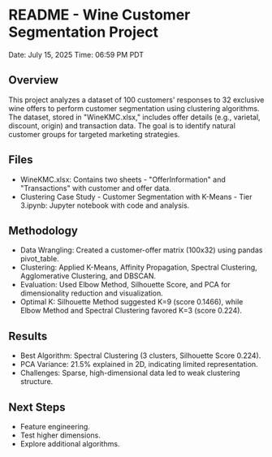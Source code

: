 README - Wine Customer Segmentation Project
==========================================

Date: July 15, 2025
Time: 06:59 PM PDT

Overview
--------
This project analyzes a dataset of 100 customers' responses to 32 exclusive wine offers to perform customer segmentation using clustering algorithms. The dataset, stored in "WineKMC.xlsx," includes offer details (e.g., varietal, discount, origin) and transaction data. The goal is to identify natural customer groups for targeted marketing strategies.

Files
-----
- WineKMC.xlsx: Contains two sheets - "OfferInformation" and "Transactions" with customer and offer data.
- Clustering Case Study - Customer Segmentation with K-Means - Tier 3.ipynb: Jupyter notebook with code and analysis.

Methodology
-----------
- Data Wrangling: Created a customer-offer matrix (100x32) using pandas pivot_table.
- Clustering: Applied K-Means, Affinity Propagation, Spectral Clustering, Agglomerative Clustering, and DBSCAN.
- Evaluation: Used Elbow Method, Silhouette Score, and PCA for dimensionality reduction and visualization.
- Optimal K: Silhouette Method suggested K=9 (score 0.1466), while Elbow Method and Spectral Clustering favored K=3 (score 0.224).

Results
-------
- Best Algorithm: Spectral Clustering (3 clusters, Silhouette Score 0.224).
- PCA Variance: 21.5% explained in 2D, indicating limited representation.
- Challenges: Sparse, high-dimensional data led to weak clustering structure.

Next Steps
----------
- Feature engineering.
- Test higher dimensions.
- Explore additional algorithms.
